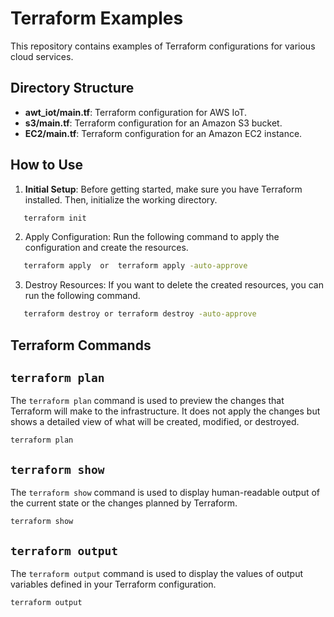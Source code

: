 # Terraform Examples

This repository contains examples of Terraform configurations for various cloud services.

## Directory Structure

- **awt_iot/main.tf**: Terraform configuration for AWS IoT.
- **s3/main.tf**: Terraform configuration for an Amazon S3 bucket.
- **EC2/main.tf**: Terraform configuration for an Amazon EC2 instance.

## How to Use

1. **Initial Setup**: Before getting started, make sure you have Terraform installed. Then, initialize the working directory.

```bash
   terraform init
```

2. Apply Configuration: Run the following command to apply the configuration and create the resources.

```bash
   terraform apply  or  terraform apply -auto-approve
```

3. Destroy Resources: If you want to delete the created resources, you can run the following command.

```bash
   terraform destroy or terraform destroy -auto-approve
```

## Terraform Commands

## `terraform plan`

The `terraform plan` command is used to preview the changes that Terraform will make to the infrastructure. It does not apply the changes but shows a detailed view of what will be created, modified, or destroyed.

```
terraform plan
```

## `terraform show`

The `terraform show` command is used to display human-readable output of the current state or the changes planned by Terraform.

```
terraform show
```
## `terraform output`

The `terraform output` command is used to display the values of output variables defined in your Terraform configuration.

```
terraform output
```
